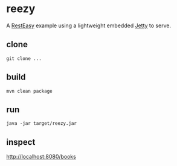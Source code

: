 # reezy

A [RestEasy](http://resteasy.jboss.org/) example using a lightweight embedded [Jetty](https://www.eclipse.org/jetty/) to serve.

## clone

    git clone ...
    
## build

    mvn clean package
    
## run

    java -jar target/reezy.jar
  
## inspect

   [http://localhost:8080/books](http://localhost:8080/books)
